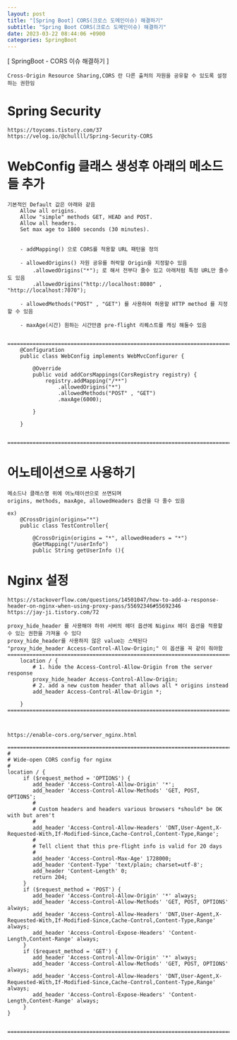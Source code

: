 ```yaml
---
layout: post
title: "[Spring Boot] CORS(크로스 도메인이슈) 해결하기"
subtitle: "Spring Boot CORS(크로스 도메인이슈) 해결하기"
date: 2023-03-22 08:44:06 +0900
categories: SpringBoot
---
```

[ SpringBoot - CORS 이슈 해결하기 ]

	Cross-Origin Resource Sharing,CORS 란 다른 출처의 자원을 공유할 수 있도록 설정하는 권한임

# Spring Security
	https://toycoms.tistory.com/37
	https://velog.io/@chullll/Spring-Security-CORS



# WebConfig 클래스 생성후 아래의 메소드들 추가
	기본적인 Default 값은 아래와 같음
		Allow all origins.
		Allow "simple" methods GET, HEAD and POST.
		Allow all headers.
		Set max age to 1800 seconds (30 minutes).

		
		- addMapping() 으로 CORS를 적용할 URL 패턴을 정의
		
		- allowedOrigins() 자원 공유를 허락할 Origin을 지정할수 있음
			.allowedOrigins("*"); 로 해서 전부다 줄수 있고 아래처럼 특정 URL만 줄수도 있음
			.allowedOrigins("http://localhost:8080" , "http://localhost:7070");

		- allowedMethods("POST" , "GET") 를 사용하여 허용할 HTTP method 를 지정할 수 있음

		- maxAge(시간) 원하는 시간만큼 pre-flight 리퀘스트를 캐싱 해둘수 있음

		=================================================================================================================
		@Configuration
		public class WebConfig implements WebMvcConfigurer {

			@Override
			public void addCorsMappings(CorsRegistry registry) {
				registry.addMapping("/**")
					.allowedOrigins("*")
					.allowedMethods("POST" , "GET")
					.maxAge(6000);
				
			}

		}

		=================================================================================================================





# 어노테이션으로 사용하기
	메소드나 클래스명 위에 어노테이션으로 쓰면되며
	origins, methods, maxAge, allowedHeaders 옵션을 다 줄수 있음

	ex) 
		@CrossOrigin(origins="*")
		public class TestController{
			
			@CrossOrigin(origins = "*", allowedHeaders = "*")
			@GetMapping("/userInfo")
			public String getUserInfo (){



# Nginx 설정

	https://stackoverflow.com/questions/14501047/how-to-add-a-response-header-on-nginx-when-using-proxy-pass/55692346#55692346
	https://jay-ji.tistory.com/72

	proxy_hide_header 를 사용해야 하위 서버의 헤더 옵션에 Niginx 헤더 옵션을 적용할 수 있는 권한을 가져올 수 있다
	proxy_hide_header를 사용하지 않은 value는 스택된다
	"proxy_hide_header Access-Control-Allow-Origin;" 이 옵션을 꼭 같이 줘야함
	=================================================================================================================
		location / {
			# 1. hide the Access-Control-Allow-Origin from the server response
			proxy_hide_header Access-Control-Allow-Origin;
			# 2. add a new custom header that allows all * origins instead
			add_header Access-Control-Allow-Origin *;

		}
	=================================================================================================================
	


	https://enable-cors.org/server_nginx.html

	=================================================================================================================
	#
	# Wide-open CORS config for nginx
	#
	location / {
		 if ($request_method = 'OPTIONS') {
			add_header 'Access-Control-Allow-Origin' '*';
			add_header 'Access-Control-Allow-Methods' 'GET, POST, OPTIONS';
			#
			# Custom headers and headers various browsers *should* be OK with but aren't
			#
			add_header 'Access-Control-Allow-Headers' 'DNT,User-Agent,X-Requested-With,If-Modified-Since,Cache-Control,Content-Type,Range';
			#
			# Tell client that this pre-flight info is valid for 20 days
			#
			add_header 'Access-Control-Max-Age' 1728000;
			add_header 'Content-Type' 'text/plain; charset=utf-8';
			add_header 'Content-Length' 0;
			return 204;
		 }
		 if ($request_method = 'POST') {
			add_header 'Access-Control-Allow-Origin' '*' always;
			add_header 'Access-Control-Allow-Methods' 'GET, POST, OPTIONS' always;
			add_header 'Access-Control-Allow-Headers' 'DNT,User-Agent,X-Requested-With,If-Modified-Since,Cache-Control,Content-Type,Range' always;
			add_header 'Access-Control-Expose-Headers' 'Content-Length,Content-Range' always;
		 }
		 if ($request_method = 'GET') {
			add_header 'Access-Control-Allow-Origin' '*' always;
			add_header 'Access-Control-Allow-Methods' 'GET, POST, OPTIONS' always;
			add_header 'Access-Control-Allow-Headers' 'DNT,User-Agent,X-Requested-With,If-Modified-Since,Cache-Control,Content-Type,Range' always;
			add_header 'Access-Control-Expose-Headers' 'Content-Length,Content-Range' always;
		 }
	}


	=================================================================================================================
